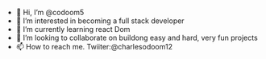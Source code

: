 - 👋 Hi, I’m @codoom5
- 👀 I’m interested in becoming a full stack developer
- 🌱 I’m currently learning react Dom
- 💞️ I’m looking to collaborate on buildong easy and hard, very fun projects
- 📫 How to reach me. Twiiter:@charlesodoom12 

<!---
codoom5/codoom5 is a ✨ special ✨ repository because its `README.md` (this file) appears on your GitHub profile.
You can click the Preview link to take a look at your changes.
--->
